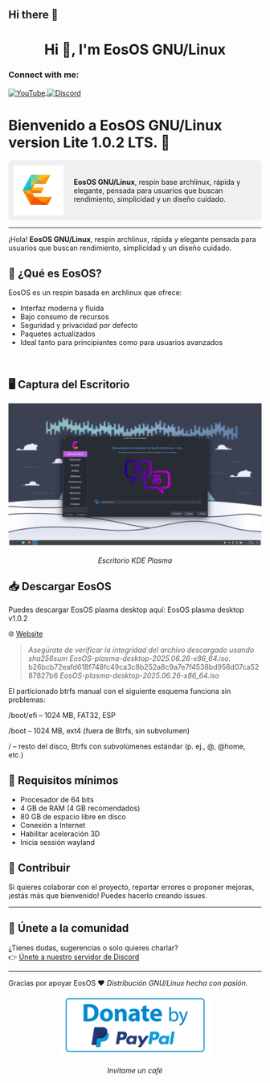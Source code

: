## Hi there 👋

<h1 align="center">Hi 👋, I'm EosOS GNU/Linux</h1>

<h3 align="left">Connect with me:</h3>
<p align="left">
  <a href="https://www.youtube.com/@EosOS-Linux" target="blank">
    <img align="center" src="https://raw.githubusercontent.com/rahuldkjain/github-profile-readme-generator/master/src/images/icons/Social/youtube.svg" alt="YouTube" height="30" width="40" />
  </a>
  <a href="https://discord.gg/teVHYWsqtJ" target="blank">
    <img align="center" src="https://raw.githubusercontent.com/rahuldkjain/github-profile-readme-generator/master/src/images/icons/Social/discord.svg" alt="Discord" height="30" width="40" />
  </a>
</p>



# Bienvenido a EosOS GNU/Linux version Lite 1.0.2 LTS. 🚀

<div style="background-color: #f0f0f0; padding: 10px; border-radius: 8px; display: flex; align-items: center;">

  <img src="https://github.com/eososlinux/Gr-fica/blob/main/EosOS_logo.png" alt="EosOS Logo" width="100" style="margin-right: 20px;"/>

  <div>
    <p><strong>EosOS GNU/Linux</strong>, respin base archlinux, rápida y elegante, pensada para usuarios que buscan rendimiento, simplicidad y un diseño cuidado.</p>
  </div>

</div>

---

¡Hola! **EosOS GNU/Linux**, respin archlinux, rápida y elegante pensada para usuarios que buscan rendimiento, simplicidad y un diseño cuidado.

## 🌟 ¿Qué es EosOS?

EosOS es un respin basada en archlinux que ofrece:
- Interfaz moderna y fluida
- Bajo consumo de recursos
- Seguridad y privacidad por defecto
- Paquetes actualizados
- Ideal tanto para principiantes como para usuarios avanzados

<br>

## 🖥️ Captura del Escritorio

<p align="center">
  <img src="https://github.com/eososlinux/Gr-fica/blob/main/EosOS-plasma-descktop.png" alt="Escritorio KDE de EosOS" width="1000"/>
  <br/><br/>
  <i>Escritorio KDE Plasma</i>
</p>


## 📥 Descargar EosOS 

Puedes descargar EosOS plasma desktop aquí:
EosOS plasma desktop v1.0.2

🌐 [Website](https://eososlinux.github.io/)

> *Asegúrate de verificar la integridad del archivo descargado usando sha256sum EosOS-plasma-desktop-2025.06.26-x86_64.iso.*
> b26bcb72eafd618f748fc49ca3c8b252a8c9a7e7f4538bd958d07ca5287827b6 *EosOS-plasma-desktop-2025.06.26-x86_64.iso*

El particionado btrfs manual con el siguiente esquema funciona sin problemas:

/boot/efi – 1024 MB, FAT32, ESP

/boot – 1024 MB, ext4 (fuera de Btrfs, sin subvolumen)

/ – resto del disco, Btrfs con subvolúmenes estándar (p. ej., @, @home, etc.)

## 🧩 Requisitos mínimos

- Procesador de 64 bits
- 4 GB de RAM (4 GB recomendados)
- 80 GB de espacio libre en disco
- Conexión a Internet
- Habilitar aceleración 3D
- Inicia sessión wayland

## 🤝 Contribuir

Si quieres colaborar con el proyecto, reportar errores o proponer mejoras, ¡estás más que bienvenido! Puedes hacerlo creando issues.

---

## 📣 Únete a la comunidad

¿Tienes dudas, sugerencias o solo quieres charlar?  
👉 [Únete a nuestro servidor de Discord](https://discord.gg/SFCCXVA8ch)

---

Gracias por apoyar EosOS ❤️
*Distribución GNU/Linux hecha con pasión.*

<p align="center">
  <a href="https://paypal.me/eososlinux?country.x=AR&locale.x=es_XC" target="_blank">
    <img src="https://github.com/eososlinux/Gr-fica/blob/main/pp.png" alt="Gracias por apoyar EosOS ❤️" />
  </a>
  <br/><br/>
  <i>Invitame un café</i>
</p>

